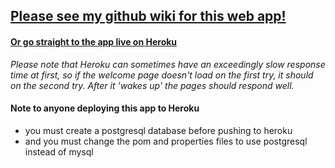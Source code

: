## [Please see my github wiki for this web app!](https://github.com/nmerris/Job-Pro-5K/wiki)
#### [Or go straight to the app live on Heroku](https://job-pro-5000.herokuapp.com/)

_Please note that Heroku can sometimes have an exceedingly slow response time at first, so if the welcome page doesn't load on the first try, it should on the second try.  After it 'wakes up' the pages should respond well._




#### Note to anyone deploying this app to Heroku

* you must create a postgresql database before pushing to heroku
* and you must change the pom and properties files to use postgresql instead of mysql
